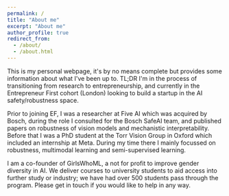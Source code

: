 ```yaml
---
permalink: /
title: "About me"
excerpt: "About me"
author_profile: true
redirect_from: 
  - /about/
  - /about.html
---
```


This is my personal webpage, it's by no means complete but provides some information about what I've been up to. TL;DR I'm in the process of transitioning from research to entrepreneurship, and currently in the Entrepreneur First cohort (London) looking to build a startup in the AI safety/robustness space.

Prior to joining EF, I was a researcher at Five AI which was acquired by Bosch, during the role I consulted for the Bosch SafeAI team, and published papers on robustness of vision models and mechanistic interpretability. Before that I was a PhD student at the Torr Vision Group in Oxford which included an internship at Meta. During my time there I mainly focussed on robustness, multimodal learning and semi-supervised learning.

I am a co-founder of GirlsWhoML, a not for profit to improve gender diversity in AI. We deliver courses to university students to aid access into further study or industry; we have had over 500 students pass through the program. Please get in touch if you would like to help in any way.
